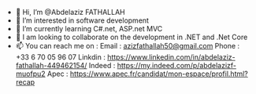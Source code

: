 - 👋 Hi, I’m @Abdelaziz FATHALLAH
- 👀 I’m interested in software development
- 🌱 I’m currently learning C#.net, ASP.net MVC
- 💞️ I am looking to collaborate on the development in .NET and .Net Core 
- 📫 You can reach me on :
                          Email : azizfathallah50@gmail.com
                          Phone : +33 6 70 05 96 07
                          Linkdin : https://www.linkedin.com/in/abdelaziz-fathallah-449462154/
                          Indeed : https://my.indeed.com/p/abdelazizf-muofpu2
                          Apec : https://www.apec.fr/candidat/mon-espace/profil.html?recap
